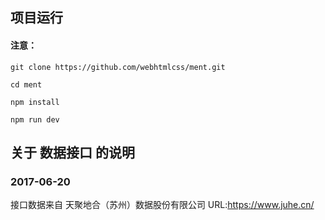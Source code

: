## 项目运行

#### 注意：

```
git clone https://github.com/webhtmlcss/ment.git

cd ment

npm install

npm run dev

```

## 关于 数据接口 的说明

### 2017-06-20

接口数据来自 天聚地合（苏州）数据股份有限公司 URL:https://www.juhe.cn/
